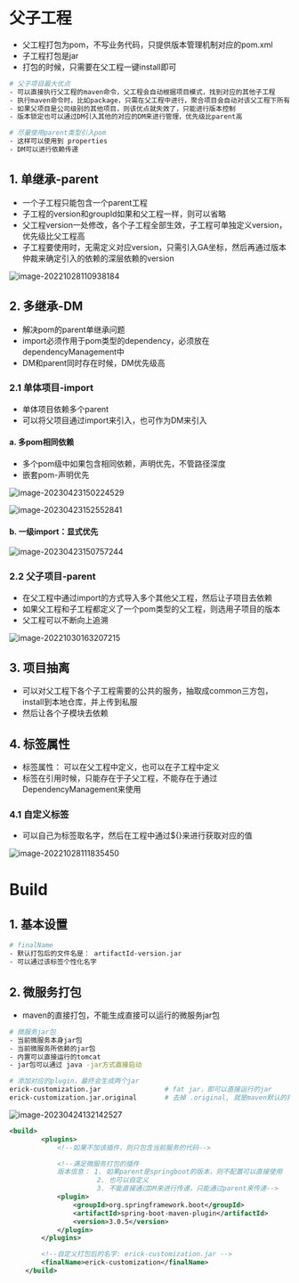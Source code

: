 # 父子工程

- 父工程打包为pom，不写业务代码，只提供版本管理机制对应的pom.xml
- 子工程打包是jar
- 打包的时候，只需要在父工程一键install即可

```bash
# 父子项目最大优点
- 可以直接执行父工程的maven命令，父工程会自动根据项目模式，找到对应的其他子工程
- 执行maven命令时，比如package，只需在父工程中进行，聚合项目会自动对该父工程下所有项目进行一键package(父项目是自己的)
- 如果父项目是公司级别的其他项目，则该优点就失效了，只能进行版本控制
- 版本锁定也可以通过DM引入其他的对应的DM来进行管理，优先级比parent高

# 尽量使用parent类型引入pom
- 这样可以使用到 properties
- DM可以进行依赖传递
```

## 1. 单继承-parent

- 一个子工程只能包含一个parent工程
- 子工程的version和groupId如果和父工程一样，则可以省略
- 父工程version一处修改，各个子工程全部生效，子工程可单独定义version，优先级比父工程高
- 子工程要使用时，无需定义对应version，只需引入GA坐标，然后再通过版本仲裁来确定引入的依赖的深层依赖的version

![image-20221028110938184](https://erick-typora-image.oss-cn-shanghai.aliyuncs.com/img/image-20221028110938184.png)

## 2. 多继承-DM

- 解决pom的parent单继承问题
- import必须作用于pom类型的dependency，必须放在dependencyManagement中
- DM和parent同时存在时候，DM优先级高

### 2.1 单体项目-import

- 单体项目依赖多个parent
- 可以将父项目通过import来引入，也可作为DM来引入

#### a. 多pom相同依赖

- 多个pom级中如果包含相同依赖，声明优先，不管路径深度
- 嵌套pom-声明优先

![image-20230423150224529](https://erick-typora-image.oss-cn-shanghai.aliyuncs.com/img/image-20230423150224529.png)

![image-20230423152552841](https://erick-typora-image.oss-cn-shanghai.aliyuncs.com/img/image-20230423152552841.png)

#### b. 一级import：显式优先

![image-20230423150757244](https://erick-typora-image.oss-cn-shanghai.aliyuncs.com/img/image-20230423150757244.png)

### 2.2 父子项目-parent

- 在父工程中通过import的方式导入多个其他父工程，然后让子项目去依赖
- 如果父工程和子工程都定义了一个pom类型的父工程，则选用子项目的版本
- 父工程可以不断向上追溯

![image-20221030163207215](https://erick-typora-image.oss-cn-shanghai.aliyuncs.com/img/image-20221030163207215.png)

## 3. 项目抽离

- 可以对父工程下各个子工程需要的公共的服务，抽取成common三方包，install到本地仓库，并上传到私服
- 然后让各个子模块去依赖

## 4. 标签属性

- 标签属性： 可以在父工程中定义，也可以在子工程中定义
- 标签在引用时候，只能存在于子父工程，不能存在于通过DependencyManagement来使用

### 4.1 自定义标签

- 可以自己为标签取名字，然后在工程中通过${}来进行获取对应的值

![image-20221028111835450](https://erick-typora-image.oss-cn-shanghai.aliyuncs.com/img/image-20221028111835450.png)

# Build

## 1. 基本设置

```bash
# finalName
- 默认打包后的文件名是： artifactId-version.jar
- 可以通过该标签个性化名字
```

## 2. 微服务打包

- maven的直接打包，不能生成直接可以运行的微服务jar包

```bash
# 微服务jar包
- 当前微服务本身jar包
- 当前微服务所依赖的jar包
- 内置可以直接运行的tomcat
- jar包可以通过 java -jar方式直接启动

# 添加对应的plugin，最终会生成两个jar
erick-customization.jar                # fat jar，即可以直接运行的jar
erick-customization.jar.original       # 去掉 .original, 就是maven默认的打包后的jar
```

![image-20230424132142527](https://erick-typora-image.oss-cn-shanghai.aliyuncs.com/img/image-20230424132142527.png)

```xml
<build>
        <plugins>
            <!--如果不加该插件，则只包含当前服务的代码-->

            <!--满足微服务打包的插件
            版本信息： 1. 如果parent是springboot的版本，则不配置可以直接使用
                      2. 也可以自定义
                      3. 不能直接通过DM来进行传递，只能通过parent来传递-->
            <plugin>
                <groupId>org.springframework.boot</groupId>
                <artifactId>spring-boot-maven-plugin</artifactId>
                <version>3.0.5</version>
            </plugin>
        </plugins>

        <!--自定义打包后的名字: erick-customization.jar -->
        <finalName>erick-customization</finalName>
    </build>
```
